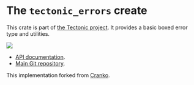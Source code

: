 # The `tectonic_errors` create

This crate is part of [the Tectonic
project](https://tectonic-typesetting.github.io/en-US/). It provides a basic
boxed error type and utilities.

[![](http://meritbadge.herokuapp.com/tectonic_errors)](https://crates.io/crates/tectonic_errors)

- [API documentation](https://docs.rs/tectonic_errors/).
- [Main Git repository](https://github.com/tectonic-typesetting/tectonic/).

This implementation forked from [Cranko].

[Cranko]: https://github.com/pkgw/cranko/
